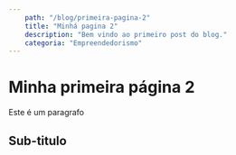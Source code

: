 ```yaml
---
    path: "/blog/primeira-pagina-2"
    title: "Minhá pagina 2"
    description: "Bem vindo ao primeiro post do blog."
    categoria: "Empreendedorismo"
---
```


# Minha primeira página 2

Este é um paragrafo

## Sub-titulo